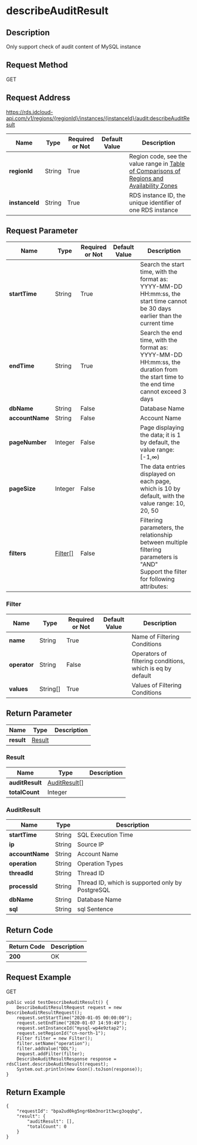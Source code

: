 # describeAuditResult


## Description
Only support check of audit content of MySQL instance

## Request Method
GET

## Request Address
https://rds.jdcloud-api.com/v1/regions/{regionId}/instances/{instanceId}/audit:describeAuditResult

|Name|Type|Required or Not|Default Value|Description|
|---|---|---|---|---|
|**regionId**|String|True| |Region code, see the value range in [Table of Comparisons of Regions and Availability Zones](../Enum-Definitions/Regions-AZ.md)|
|**instanceId**|String|True| |RDS instance ID, the unique identifier of one RDS instance|

## Request Parameter
|Name|Type|Required or Not|Default Value|Description|
|---|---|---|---|---|
|**startTime**|String|True| |Search the start time, with the format as: YYYY-MM-DD HH:mm:ss, the start time cannot be 30 days earlier than the current time|
|**endTime**|String|True| |Search the end time, with the format as: YYYY-MM-DD HH:mm:ss, the duration from the start time to the end time cannot exceed 3 days|
|**dbName**|String|False| |Database Name|
|**accountName**|String|False| |Account Name|
|**pageNumber**|Integer|False| |Page displaying the data; it is 1 by default, the value range: [-1,∞)|
|**pageSize**|Integer|False| |The data entries displayed on each page, which is 10 by default, with the value range: 10, 20, 50|
|**filters**|[Filter[]](describeauditresult#filter)|False| |Filtering parameters, the relationship between multiple filtering parameters is "AND"<br>Support the filter for following attributes:|

### <div id="filter">Filter</div>
|Name|Type|Required or Not|Default Value|Description|
|---|---|---|---|---|
|**name**|String|True| |Name of Filtering Conditions|
|**operator**|String|False| |Operators of filtering conditions, which is eq by default|
|**values**|String[]|True| |Values of Filtering Conditions|

## Return Parameter
|Name|Type|Description|
|---|---|---|
|**result**|[Result](describeauditresult#result)| |

### <div id="result">Result</div>
|Name|Type|Description|
|---|---|---|
|**auditResult**|[AuditResult[]](describeauditresult#auditresult)| |
|**totalCount**|Integer| |
### <div id="auditresult">AuditResult</div>
|Name|Type|Description|
|---|---|---|
|**startTime**|String|SQL Execution Time|
|**ip**|String|Source IP|
|**accountName**|String|Account Name|
|**operation**|String|Operation Types|
|**threadId**|String|Thread ID|
|**processId**|String|Thread ID, which is supported only by PostgreSQL|
|**dbName**|String|Database Name|
|**sql**|String|sql Sentence|

## Return Code
|Return Code|Description|
|---|---|
|**200**|OK|

## Request Example
GET
```
public void testDescribeAuditResult() {
    DescribeAuditResultRequest request = new DescribeAuditResultRequest();
    request.setStartTime("2020-01-05 00:00:00");
    request.setEndTime("2020-01-07 14:59:49");
    request.setInstanceId("mysql-wp4e9ztap2");
    request.setRegionId("cn-north-1");
    Filter filter = new Filter();
    filter.setName("operation");
    filter.addValue("DDL");
    request.addFilter(filter);
    DescribeAuditResultResponse response = rdsClient.describeAuditResult(request);
    System.out.println(new Gson().toJson(response));
}

```

## Return Example
```
{
    "requestId": "bpa2ud0kg5ngr6bm3nor1t3wcg3oqqbg", 
    "result": {
        "auditResult": [], 
        "totalCount": 0
    }
}
```
